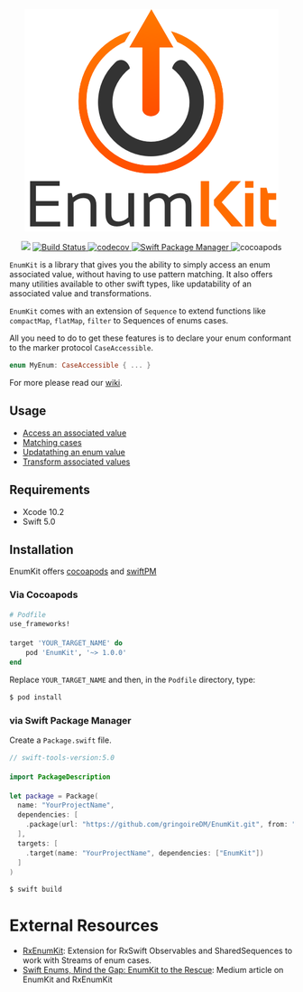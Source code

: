 <p align="center">
<img src="./enumKit.png" alt="EnumKit"/>
</p>

<p align="center">
    <img src="https://img.shields.io/badge/Swift-5.0-orange.svg" />
    <a href="https://travis-ci.org/gringoireDM/EnumKit">
        <img src="https://travis-ci.org/gringoireDM/EnumKit.svg?branch=master" alt="Build Status" />
    </a>
    <a href="https://codecov.io/gh/gringoireDM/EnumKit">
        <img src="https://codecov.io/gh/gringoireDM/EnumKit/branch/master/graph/badge.svg" alt="codecov" />
    </a>
    <a href="https://swift.org/package-manager">
        <img src="https://img.shields.io/badge/swiftPM-compatible-brightgreen.svg?style=flat" alt="Swift Package Manager" />
    </a>
    <img src="https://cocoapod-badges.herokuapp.com/v/EnumKit/badge.png" alt="cocoapods" />
</p>


`EnumKit` is a library that gives you the ability to simply access an enum associated value, without having to use pattern matching. It also offers many utilities available to other swift types, like updatability of an associated value and transformations. 

`EnumKit` comes with an extension of `Sequence` to extend functions like `compactMap`, `flatMap`, `filter` to Sequences of enums cases.

All you need to do to get these features is to declare your enum conformant to the marker protocol `CaseAccessible`.

```swift
enum MyEnum: CaseAccessible { ... }
```

For more please read our [wiki](https://github.com/gringoireDM/EnumKit/wiki).

## Usage
  * [Access an associated value](https://github.com/gringoireDM/EnumKit/wiki/Access-an-associated-value)
  * [Matching cases](https://github.com/gringoireDM/EnumKit/wiki/Matching-Cases)
  * [Updatathing an enum value](https://github.com/gringoireDM/EnumKit/wiki/Updatathing-an-enum-value)
  * [Transform associated values](https://github.com/gringoireDM/EnumKit/wiki/Transform-associated-values)


## Requirements

* Xcode 10.2
* Swift 5.0


## Installation

EnumKit offers [cocoapods](https://cocoapods.org) and [swiftPM](https://swift.org/package-manager)

### Via Cocoapods

```ruby
# Podfile
use_frameworks!

target 'YOUR_TARGET_NAME' do
    pod 'EnumKit', '~> 1.0.0'
end
```

Replace `YOUR_TARGET_NAME` and then, in the `Podfile` directory, type:

```bash
$ pod install
```

### via Swift Package Manager

Create a `Package.swift` file.

```swift
// swift-tools-version:5.0

import PackageDescription

let package = Package(
  name: "YourProjectName",
  dependencies: [
    .package(url: "https://github.com/gringoireDM/EnumKit.git", from: "1.0.0")
  ],
  targets: [
    .target(name: "YourProjectName", dependencies: ["EnumKit"])
  ]
)
```

```bash
$ swift build
```

# External Resources

- [RxEnumKit](https://github.com/gringoireDM/RxEnumKit): Extension for RxSwift Observables and SharedSequences to work with Streams of enum cases.
- [Swift Enums, Mind the Gap: EnumKit to the Rescue](https://medium.com/better-programming/swift-enums-mind-the-gap-3573378d2d9f): Medium article on EnumKit and RxEnumKit
